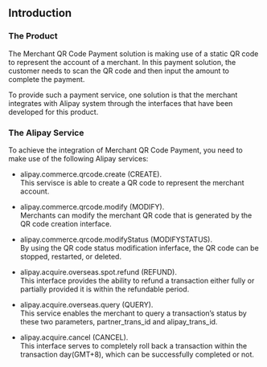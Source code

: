 ## Introduction

### The Product

The Merchant QR Code Payment solution is making use of a static QR code to represent the account of a merchant. In this payment solution, the customer needs to scan the QR code and then input the amount to complete the payment.

To provide such a payment service, one solution is that the merchant integrates with Alipay system through the interfaces that have been developed for this product.

### The Alipay Service

To achieve the integration of Merchant QR Code Payment, you need to make use of the following Alipay services:

* alipay.commerce.qrcode.create (CREATE).<br/>
This servisce is able to create a QR code to represent the merchant account.

* alipay.commerce.qrcode.modify (MODIFY).<br/>
Merchants can modify the merchant QR code that is generated by the QR code creation interface.

* alipay.commerce.qrcode.modifyStatus (MODIFYSTATUS).<br/>
By using the QR code status modification inferface, the QR code can be stopped, restarted, or deleted.

* alipay.acquire.overseas.spot.refund (REFUND).<br/>
This interface provides the ability to refund a transaction either fully or partially provided it is within the refundable period.

* alipay.acquire.overseas.query (QUERY).<br/>
This service enables the merchant to query a transaction’s status by these two parameters, partner_trans_id and alipay_trans_id.

* alipay.acquire.cancel (CANCEL).<br/>
This interface serves to completely roll back a transaction within the transaction day(GMT+8), which can be successfully completed or not.
